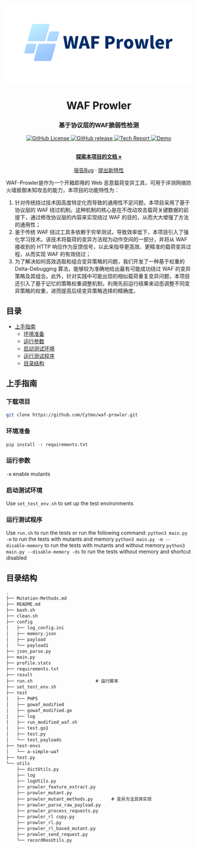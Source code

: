 <div align="center">
  <img src="./images/logo.png" alt="WAF Prowler Logo" width="800"/>
  <h1 align="center">WAF Prowler</h1>
  <h3 align="center">基于协议层的WAF脆弱性检测</h3>
</div>

<!-- PROJECT SHIELDS -->

<p align="center">
  <a href="https://github.com/Cytmo/waf-prowler/graphs/contributors">
    <img alt="GitHub License" src="https://img.shields.io/github/contributors/Cytmo/waf-prowler.svg?style=">
  </a>
  <a href="https://github.com/Cytmo/waf-prowler/network/members">
    <img alt="GitHub release" src="https://img.shields.io/github/forks/Cytmo/waf-prowler.svg?style=">
  </a>
  <a href="https://github.com/Cytmo/waf-prowler/stargazers">
    <img alt="Tech Report" src="https://img.shields.io/github/stars/Cytmo/waf-prowler.svg?style">
  </a>
  <a href="https://img.shields.io/github/issues/Cytmo/waf-prowler.svg">
    <img alt="Demo" src="https://img.shields.io/github/issues/Cytmo/waf-prowler.svg?style">
  </a>
</p>

<p align="center">
  <br />
  <a href="https://github.com/Cytmo/waf-prowler"><strong>探索本项目的文档 »</strong></a>
  <br />
  <br />
  <a href="https://github.com/Cytmo/waf-prowler/issues">报告Bug</a>
  ·
  <a href="https://github.com/Cytmo/waf-prowler/issues">提出新特性</a>
</p>


WAF-Prowler是作为一个开箱即用的 Web 恶意载荷变异工具，可用于评测网络防火墙抵御未知攻击的能力，本项目的功能特性为：
1. 针对传统绕过技术因高度特定化而导致的通用性不足问题，本项目采用了基于协议层的 WAF 绕过机制。这种机制的核心是在不改动攻击载荷关键数据的前提下，通过修改协议层的内容来实现绕过 WAF 的目的，从而大大增强了方法的通用性；
2. 鉴于传统 WAF 绕过工具多依赖于穷举测试，导致效率低下，本项目引入了强化学习技术。该技术将载荷的变异方法视为动作空间的一部分，并将从 WAF 接收到的 HTTP 响应作为反馈信号，以此来指导更高效、更精准的载荷变异过程，从而实现 WAF 的有效绕过；
3. 为了解决如何高效选取和组合变异策略的问题，我们开发了一种基于权重的 Delta-Debugging 算法，能够较为准确地给出最有可能成功绕过 WAF 的变异策略及其组合。此外，针对实践中可能出现的相似载荷重复变异问题，本项目还引入了基于记忆的策略权重调整机制，利用先前运行结果来动态调整不同变异策略的权重，进而提高后续变异策略选择的精确度。


## 目录

- [上手指南](#上手指南)
  - [环境准备](#环境准备)
  - [运行参数](#运行参数)
  - [启动测试环境](#启动测试环境)
  - [运行测试程序](#运行测试程序)
  - [目录结构](目录结构)

## 上手指南
### 下载项目
```bash
git clone https://github.com/Cytmo/waf-prowler.git
```
### 环境准备
```bash
pip install -r requirements.txt
```
### 运行参数
`-m` enable mutants
### 启动测试环境
Use `set_test_env.sh` to set up the test environments
### 运行测试程序
Use `run.sh` to run the tests or run the following command:
`python3 main.py -m` to run the tests with mutants and memory
`python3 main.py -m --disable-memory` to run the tests with mutants and without memory
`python3 main.py --disable-memory -ds` to run the tests without memory and shortcut disabled

## 目录结构
```
.
├── Mutation-Methods.md
├── README.md
├── bash.sh
├── clean.sh
├── config
│   ├── log_config.ini
│   ├── memory.json
│   ├── payload
│   └── payload1
├── json_parse.py
├── main.py
├── profile.stats
├── requirements.txt
├── result
├── run.sh                        # 运行脚本
├── set_test_env.sh
├── test
│   ├── PHP5
│   ├── gowaf_modified
│   ├── gowaf_modified.go
│   ├── log
│   ├── run_modified_waf.sh
│   ├── test.go1
│   ├── test.py
│   └── test_payloads
├── test-envs
│   └── a-simple-waf
├── test.py
└── utils
    ├── dictUtils.py
    ├── log
    ├── logUtils.py
    ├── prowler_feature_extract.py
    ├── prowler_mutant.py
    ├── prowler_mutant_methods.py       # 变异方法具体实现
    ├── prowler_parse_raw_payload.py
    ├── prowler_process_requests.py
    ├── prowler_rl copy.py
    ├── prowler_rl.py
    ├── prowler_rl_based_mutant.py
    ├── prowler_send_request.py
    └── recordResUtils.py
```
